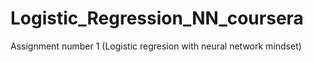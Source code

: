 # Logistic_Regression_NN_coursera
Assignment number 1 (Logistic regresion with neural network mindset)
